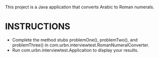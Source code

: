 This project is a Java application that converts Arabic to Roman numerals.

INSTRUCTIONS
============
- Complete the method stubs problemOne(), problemTwo(), and problemThree() in com.urbn.interviewtest.RomanNumeralConverter.
- Run com.urbn.interviewtest.Application to display your results.

